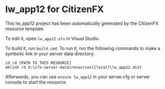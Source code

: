 # lw_app12 for CitizenFX

This lw_app12 project has been automatically generated by the CitizenFX resource template.

To edit it, open `lw_app12.sln` in Visual Studio.

To build it, run `build.cmd`. To run it, run the following commands to make a symbolic link in your server data directory:

```dos
cd /d [PATH TO THIS RESOURCE]
mklink /d X:\cfx-server-data\resources\[local]\lw_app12 dist
```

Afterwards, you can use `ensure lw_app12` in your server.cfg or server console to start the resource.